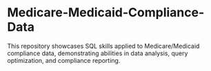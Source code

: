 # Medicare-Medicaid-Compliance-Data
This repository showcases SQL skills applied to Medicare/Medicaid compliance data, demonstrating abilities in data analysis, query optimization, and compliance reporting.
